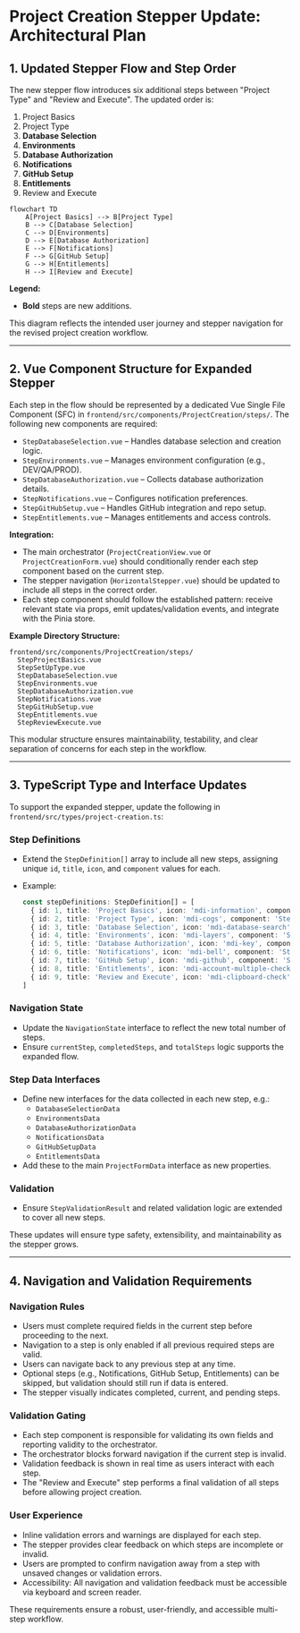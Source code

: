 # Project Creation Stepper Update: Architectural Plan

## 1. Updated Stepper Flow and Step Order

The new stepper flow introduces six additional steps between "Project Type" and "Review and Execute". The updated order is:

1. Project Basics
2. Project Type
3. **Database Selection**
4. **Environments**
5. **Database Authorization**
6. **Notifications**
7. **GitHub Setup**
8. **Entitlements**
9. Review and Execute

```mermaid
flowchart TD
    A[Project Basics] --> B[Project Type]
    B --> C[Database Selection]
    C --> D[Environments]
    D --> E[Database Authorization]
    E --> F[Notifications]
    F --> G[GitHub Setup]
    G --> H[Entitlements]
    H --> I[Review and Execute]
```

**Legend:**  

- **Bold** steps are new additions.

This diagram reflects the intended user journey and stepper navigation for the revised project creation workflow.

---

## 2. Vue Component Structure for Expanded Stepper

Each step in the flow should be represented by a dedicated Vue Single File Component (SFC) in `frontend/src/components/ProjectCreation/steps/`. The following new components are required:

- `StepDatabaseSelection.vue` – Handles database selection and creation logic.
- `StepEnvironments.vue` – Manages environment configuration (e.g., DEV/QA/PROD).
- `StepDatabaseAuthorization.vue` – Collects database authorization details.
- `StepNotifications.vue` – Configures notification preferences.
- `StepGitHubSetup.vue` – Handles GitHub integration and repo setup.
- `StepEntitlements.vue` – Manages entitlements and access controls.

**Integration:**

- The main orchestrator (`ProjectCreationView.vue` or `ProjectCreationForm.vue`) should conditionally render each step component based on the current step.
- The stepper navigation (`HorizontalStepper.vue`) should be updated to include all steps in the correct order.
- Each step component should follow the established pattern: receive relevant state via props, emit updates/validation events, and integrate with the Pinia store.

**Example Directory Structure:**

```
frontend/src/components/ProjectCreation/steps/
  StepProjectBasics.vue
  StepSetUpType.vue
  StepDatabaseSelection.vue
  StepEnvironments.vue
  StepDatabaseAuthorization.vue
  StepNotifications.vue
  StepGitHubSetup.vue
  StepEntitlements.vue
  StepReviewExecute.vue
```

This modular structure ensures maintainability, testability, and clear separation of concerns for each step in the workflow.

---

## 3. TypeScript Type and Interface Updates

To support the expanded stepper, update the following in `frontend/src/types/project-creation.ts`:

### Step Definitions

- Extend the `StepDefinition[]` array to include all new steps, assigning unique `id`, `title`, `icon`, and `component` values for each.
- Example:

  ```typescript
  const stepDefinitions: StepDefinition[] = [
    { id: 1, title: 'Project Basics', icon: 'mdi-information', component: 'StepProjectBasics', required: true, completed: false, valid: false },
    { id: 2, title: 'Project Type', icon: 'mdi-cogs', component: 'StepSetUpType', required: true, completed: false, valid: false },
    { id: 3, title: 'Database Selection', icon: 'mdi-database-search', component: 'StepDatabaseSelection', required: true, completed: false, valid: false },
    { id: 4, title: 'Environments', icon: 'mdi-layers', component: 'StepEnvironments', required: true, completed: false, valid: false },
    { id: 5, title: 'Database Authorization', icon: 'mdi-key', component: 'StepDatabaseAuthorization', required: true, completed: false, valid: false },
    { id: 6, title: 'Notifications', icon: 'mdi-bell', component: 'StepNotifications', required: false, completed: false, valid: false },
    { id: 7, title: 'GitHub Setup', icon: 'mdi-github', component: 'StepGitHubSetup', required: false, completed: false, valid: false },
    { id: 8, title: 'Entitlements', icon: 'mdi-account-multiple-check', component: 'StepEntitlements', required: false, completed: false, valid: false },
    { id: 9, title: 'Review and Execute', icon: 'mdi-clipboard-check', component: 'StepReviewExecute', required: true, completed: false, valid: false }
  ]
  ```

### Navigation State

- Update the `NavigationState` interface to reflect the new total number of steps.
- Ensure `currentStep`, `completedSteps`, and `totalSteps` logic supports the expanded flow.

### Step Data Interfaces

- Define new interfaces for the data collected in each new step, e.g.:
  - `DatabaseSelectionData`
  - `EnvironmentsData`
  - `DatabaseAuthorizationData`
  - `NotificationsData`
  - `GitHubSetupData`
  - `EntitlementsData`
- Add these to the main `ProjectFormData` interface as new properties.

### Validation

- Ensure `StepValidationResult` and related validation logic are extended to cover all new steps.

These updates will ensure type safety, extensibility, and maintainability as the stepper grows.

---

## 4. Navigation and Validation Requirements

### Navigation Rules

- Users must complete required fields in the current step before proceeding to the next.
- Navigation to a step is only enabled if all previous required steps are valid.
- Users can navigate back to any previous step at any time.
- Optional steps (e.g., Notifications, GitHub Setup, Entitlements) can be skipped, but validation should still run if data is entered.
- The stepper visually indicates completed, current, and pending steps.

### Validation Gating

- Each step component is responsible for validating its own fields and reporting validity to the orchestrator.
- The orchestrator blocks forward navigation if the current step is invalid.
- Validation feedback is shown in real time as users interact with each step.
- The "Review and Execute" step performs a final validation of all steps before allowing project creation.

### User Experience

- Inline validation errors and warnings are displayed for each step.
- The stepper provides clear feedback on which steps are incomplete or invalid.
- Users are prompted to confirm navigation away from a step with unsaved changes or validation errors.
- Accessibility: All navigation and validation feedback must be accessible via keyboard and screen reader.

These requirements ensure a robust, user-friendly, and accessible multi-step workflow.
